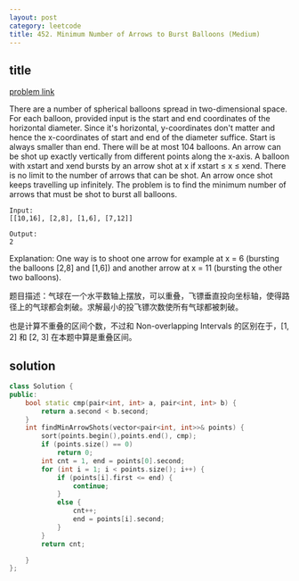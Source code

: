 ```yaml
---
layout: post
category: leetcode
title: 452. Minimum Number of Arrows to Burst Balloons (Medium)
---
```


## title
[problem link](https://leetcode.com/problems/minimum-number-of-arrows-to-burst-balloons/description/)

There are a number of spherical balloons spread in two-dimensional space. For each balloon, provided input is the start and end coordinates of the horizontal diameter. Since it's horizontal, y-coordinates don't matter and hence the x-coordinates of start and end of the diameter suffice. Start is always smaller than end. There will be at most 104 balloons.
An arrow can be shot up exactly vertically from different points along the x-axis. A balloon with xstart and xend bursts by an arrow shot at x if xstart ≤ x ≤ xend. There is no limit to the number of arrows that can be shot. An arrow once shot keeps travelling up infinitely. The problem is to find the minimum number of arrows that must be shot to burst all balloons. 

	Input:
	[[10,16], [2,8], [1,6], [7,12]]
	
	Output:
	2

Explanation:
One way is to shoot one arrow for example at x = 6 (bursting the balloons [2,8] and [1,6]) and another arrow at x = 11 (bursting the other two balloons).

题目描述：气球在一个水平数轴上摆放，可以重叠，飞镖垂直投向坐标轴，使得路径上的气球都会刺破。求解最小的投飞镖次数使所有气球都被刺破。

也是计算不重叠的区间个数，不过和 Non-overlapping Intervals 的区别在于，[1, 2] 和 [2, 3] 在本题中算是重叠区间。

## solution


```c++
class Solution {
public:
	bool static cmp(pair<int, int> a, pair<int, int> b) {
		return a.second < b.second;
	}
	int findMinArrowShots(vector<pair<int, int>>& points) {
		sort(points.begin(),points.end(), cmp);
		if (points.size() == 0) 
			return 0;
		int cnt = 1, end = points[0].second;
		for (int i = 1; i < points.size(); i++) {
			if (points[i].first <= end) {
				continue;
			}
			else {
				cnt++;
				end = points[i].second;
			}
		}
		return cnt;

	}
};

```